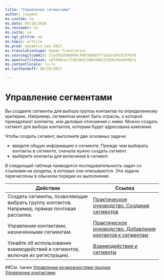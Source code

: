 ```yaml
---
title: "Управление сегментами"
author: jswymer
ms.custom: na
ms.date: 09/16/2016
ms.reviewer: na
ms.suite: na
ms.tgt_pltfrm: na
ms.topic: article
ms.prod: dynamics-nav-2017
ms.translationtype: Human Translation
ms.sourcegitcommit: 51adfb3588099c496f0946ff71da5c6fe518f070
ms.openlocfilehash: c0fd50cac72de28d13d04784231050c0a1d3667a
ms.contentlocale: ru-ru
ms.lasthandoff: 06/26/2017

---
```

# <a name="manage-segments"></a>Управление сегментами
Вы создаете сегменты для выбора группы контактов по определенному критерию. Например, сегментом может быть отрасль, к которой принадлежат контакты, или деловые отношения с ними. Можно создать сегмент для выбора контактов, которым будет адресована кампания.

Чтобы создать сегмент, выполните две основных задачи:

* введите общую информацию о сегменте; Прежде чем выбирать контакты в сегменте, сначала нужно создать сегмент.
* выберите контакты для включения в сегмент.

В следующей таблице приводится последовательность задач со ссылками на разделы, в которых они описываются. Эти задачи перечислены в обычном порядке их выполнения.

|Действие |Ссылка |
|---|----|
|Создать сегменты, позволяющие выбрать группу контактов. Например, прямая почтовая рассылка.|[Практическое руководство. Создание сегментов](marketing-how-create-segment.md)|
|Управление контактами, назначенными сегментам.|[Практическое руководство. Добавление контактов к сегментам](marketing-add-contact-segment.md)|
|Узнайте об использовании взаимодействий и сегментов, включая их регистрацию.|[Взаимодействие и сегменты](marketing-interaction-segments.md)|

##<a name="see-also"></a>См. также
[Управление возможностями продаж](marketing-manage-sales-opportunities.md)  
[Управление контактами](marketing-contacts.md)

